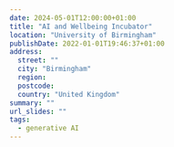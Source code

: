 ```yaml
---
date: 2024-05-01T12:00:00+01:00
title: "AI and Wellbeing Incubator"
location: "University of Birmingham"
publishDate: 2022-01-01T19:46:37+01:00
address:
  street: ""
  city: "Birmingham"
  region:
  postcode:
  country: "United Kingdom"
summary: ""
url_slides: ""
tags:
  - generative AI
---
```


